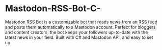 # Mastodon-RSS-Bot-C-
Mastodon RSS Bot is a customizable bot that reads news from an RSS feed and posts them automatically to a Mastodon account. Perfect for bloggers and content creators, the bot keeps your followers up-to-date with the latest news in your field. Built with C# and Mastodon API, and easy to set up.
